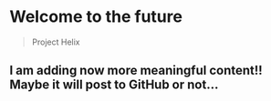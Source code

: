 # Welcome to the future
> Project Helix

## I am adding now more meaningful content!! Maybe it will post to GitHub or not...
